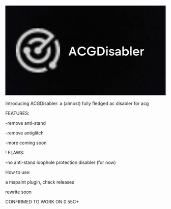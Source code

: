![logo](https://github.com/marstraveler01/ACGDisabler/blob/3a8065287f322c2f1981cd86df37041cd9c6da19/retouch_2025012814013318.jpg)

Introducing ACGDisabler: a (almost) fully fledged ac disabler for acg

FEATURES: 

-remove anti-stand 

-remove antiglitch

-more coming soon

! FLAWS:

-no anti-stand loophole protection disabler (for now)

How to use:

a mspaint plugin, check releases

rewrite soon 

CONFIRMED TO WORK ON 0.55C+

